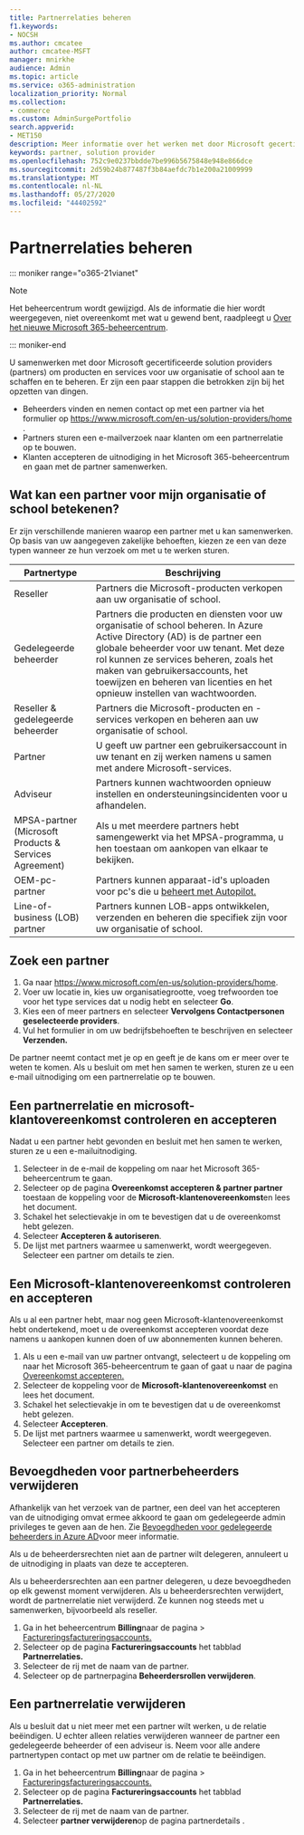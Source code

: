 ```yaml
---
title: Partnerrelaties beheren
f1.keywords:
- NOCSH
ms.author: cmcatee
author: cmcatee-MSFT
manager: mnirkhe
audience: Admin
ms.topic: article
ms.service: o365-administration
localization_priority: Normal
ms.collection:
- commerce
ms.custom: AdminSurgePortfolio
search.appverid:
- MET150
description: Meer informatie over het werken met door Microsoft gecertificeerde solution providers (partners) om producten en services voor uw organisatie of school aan te schaffen en te beheren.
keywords: partner, solution provider
ms.openlocfilehash: 752c9e0237bbdde7be996b5675848e948e866dce
ms.sourcegitcommit: 2d59b24b877487f3b84aefdc7b1e200a21009999
ms.translationtype: MT
ms.contentlocale: nl-NL
ms.lasthandoff: 05/27/2020
ms.locfileid: "44402592"
---
```

# <a name="manage-partner-relationships"></a>Partnerrelaties beheren

::: moniker range="o365-21vianet"

> [!NOTE]
> Het beheercentrum wordt gewijzigd. Als de informatie die hier wordt weergegeven, niet overeenkomt met wat u gewend bent, raadpleegt u [Over het nieuwe Microsoft 365-beheercentrum](https://docs.microsoft.com/microsoft-365/admin/microsoft-365-admin-center-preview?view=o365-21vianet).

::: moniker-end

U samenwerken met door Microsoft gecertificeerde solution providers (partners) om producten en services voor uw organisatie of school aan te schaffen en te beheren. Er zijn een paar stappen die betrokken zijn bij het opzetten van dingen.

- Beheerders vinden en nemen contact op met een partner via het formulier op <a href="https://www.microsoft.com/en-us/solution-providers/home" target="_blank">https://www.microsoft.com/en-us/solution-providers/home</a> .
- Partners sturen een e-mailverzoek naar klanten om een partnerrelatie op te bouwen.
- Klanten accepteren de uitnodiging in het Microsoft 365-beheercentrum en gaan met de partner samenwerken.

## <a name="what-can-a-partner-do-for-my-organization-or-school"></a>Wat kan een partner voor mijn organisatie of school betekenen?

Er zijn verschillende manieren waarop een partner met u kan samenwerken. Op basis van uw aangegeven zakelijke behoeften, kiezen ze een van deze typen wanneer ze hun verzoek om met u te werken sturen.

| Partnertype | Beschrijving |
| ------ | ------------------- |
| Reseller | Partners die Microsoft-producten verkopen aan uw organisatie of school. |
| Gedelegeerde beheerder | Partners die producten en diensten voor uw organisatie of school beheren. In Azure Active Directory (AD) is de partner een globale beheerder voor uw tenant. Met deze rol kunnen ze services beheren, zoals het maken van gebruikersaccounts, het toewijzen en beheren van licenties en het opnieuw instellen van wachtwoorden. |
| Reseller & gedelegeerde beheerder | Partners die Microsoft-producten en -services verkopen en beheren aan uw organisatie of school. |
| Partner | U geeft uw partner een gebruikersaccount in uw tenant en zij werken namens u samen met andere Microsoft-services. |
| Adviseur | Partners kunnen wachtwoorden opnieuw instellen en ondersteuningsincidenten voor u afhandelen. |
| MPSA-partner (Microsoft Products & Services Agreement) | Als u met meerdere partners hebt samengewerkt via het MPSA-programma, u hen toestaan om aankopen van elkaar te bekijken. |
| OEM-pc-partner | Partners kunnen apparaat-id's uploaden voor pc's die u [beheert met Autopilot.](https://docs.microsoft.com/microsoft-store/add-profile-to-devices) |
| Line-of-business (LOB) partner | Partners kunnen LOB-apps ontwikkelen, verzenden en beheren die specifiek zijn voor uw organisatie of school. |

## <a name="find-a-partner"></a>Zoek een partner

1. Ga naar <a href="https://www.microsoft.com/en-us/solution-providers/home" target="_blank">https://www.microsoft.com/en-us/solution-providers/home</a>.
2. Voer uw locatie in, kies uw organisatiegrootte, voeg trefwoorden toe voor het type services dat u nodig hebt en selecteer **Go**.
3. Kies een of meer partners en selecteer **Vervolgens Contactpersonen geselecteerde providers**.
4. Vul het formulier in om uw bedrijfsbehoeften te beschrijven en selecteer **Verzenden.**

De partner neemt contact met je op en geeft je de kans om er meer over te weten te komen. Als u besluit om met hen samen te werken, sturen ze u een e-mail uitnodiging om een partnerrelatie op te bouwen.

## <a name="review-and-accept-a-partner-relationship-and-microsoft-customer-agreement"></a>Een partnerrelatie en microsoft-klantovereenkomst controleren en accepteren

Nadat u een partner hebt gevonden en besluit met hen samen te werken, sturen ze u een e-mailuitnodiging.

1. Selecteer in de e-mail de koppeling om naar het Microsoft 365-beheercentrum te gaan.
2. Selecteer op de pagina **Overeenkomst accepteren & partner partner** toestaan de koppeling voor de **Microsoft-klantenovereenkomst**en lees het document.
3. Schakel het selectievakje in om te bevestigen dat u de overeenkomst hebt gelezen.
4. Selecteer **Accepteren & autoriseren**.
5. De lijst met partners waarmee u samenwerkt, wordt weergegeven. Selecteer een partner om details te zien.

## <a name="review-and-accept-a-microsoft-customer-agreement"></a>Een Microsoft-klantenovereenkomst controleren en accepteren

Als u al een partner hebt, maar nog geen Microsoft-klantenovereenkomst hebt ondertekend, moet u de overeenkomst accepteren voordat deze namens u aankopen kunnen doen of uw abonnementen kunnen beheren.

1. Als u een e-mail van uw partner ontvangt, selecteert u de koppeling om naar het Microsoft 365-beheercentrum te gaan of gaat u naar de pagina <a href="https://go.microsoft.com/fwlink/?linkid=2116573" target="_blank">Overeenkomst accepteren.</a>
2. Selecteer de koppeling voor de **Microsoft-klantenovereenkomst** en lees het document.
3. Schakel het selectievakje in om te bevestigen dat u de overeenkomst hebt gelezen.
4. Selecteer **Accepteren**.
5. De lijst met partners waarmee u samenwerkt, wordt weergegeven. Selecteer een partner om details te zien.

## <a name="remove-partner-admin-privileges"></a>Bevoegdheden voor partnerbeheerders verwijderen

Afhankelijk van het verzoek van de partner, een deel van het accepteren van de uitnodiging omvat ermee akkoord te gaan om gedelegeerde admin privileges te geven aan de hen. Zie [Bevoegdheden voor gedelegeerde beheerders in Azure AD](https://docs.microsoft.com/partner-center/customers_revoke_admin_privileges#delegated-admin-privileges-in-azure-ad)voor meer informatie.

Als u de beheerdersrechten niet aan de partner wilt delegeren, annuleert u de uitnodiging in plaats van deze te accepteren.

Als u beheerdersrechten aan een partner delegeren, u deze bevoegdheden op elk gewenst moment verwijderen. Als u beheerdersrechten verwijdert, wordt de partnerrelatie niet verwijderd. Ze kunnen nog steeds met u samenwerken, bijvoorbeeld als reseller.

1. Ga in het beheercentrum **Billing**naar de pagina  >  <a href="https://go.microsoft.com/fwlink/p/?linkid=2103629" target="_blank">Factureringsfactureringsaccounts.</a>
2. Selecteer op de pagina **Factureringsaccounts** het tabblad **Partnerrelaties.**
3. Selecteer de rij met de naam van de partner.
4. Selecteer op de partnerpagina **Beheerdersrollen verwijderen**.

## <a name="delete-a-partner-relationship"></a>Een partnerrelatie verwijderen

Als u besluit dat u niet meer met een partner wilt werken, u de relatie beëindigen. U echter alleen relaties verwijderen wanneer de partner een gedelegeerde beheerder of een adviseur is. Neem voor alle andere partnertypen contact op met uw partner om de relatie te beëindigen.

1. Ga in het beheercentrum **Billing**naar de pagina  >  <a href="https://go.microsoft.com/fwlink/p/?linkid=2103629" target="_blank">Factureringsfactureringsaccounts.</a>
2. Selecteer op de pagina **Factureringsaccounts** het tabblad **Partnerrelaties.**
3. Selecteer de rij met de naam van de partner.
4. Selecteer **partner verwijderen**op de pagina partnerdetails .
